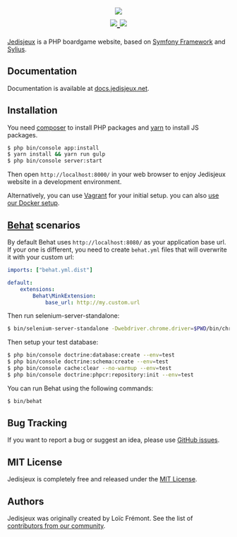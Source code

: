 <h1 align="center">
    <a href="http://www.jedisjeux.net" target="_blank">
        <img src="http://www.jedisjeux.net/media/cache/resolve/full/assets/frontend/images/logo.png" />
    </a>
    <br />
    <a href="http://travis-ci.org/Jedisjeux/Jedisjeux" title="Build status" target="_blank">
        <img src="https://img.shields.io/travis/Jedisjeux/Jedisjeux/master.svg" />
    </a>
    <a href="https://scrutinizer-ci.com/g/Jedisjeux/Jedisjeux/" title="Scrutinizer" target="_blank">
        <img src="https://img.shields.io/scrutinizer/g/Jedisjeux/Jedisjeux.svg" />
    </a>    
</h1>

[Jedisjeux](http://www.jedisjeux.net) is a PHP boardgame website, based on [Symfony Framework](http://symfony.com/) and [Sylius](http://sylius.org/).

Documentation
-------------

Documentation is available at [docs.jedisjeux.net](http://docs.jedisjeux.net).

Installation
------------

You need [composer](https://getcomposer.org/doc/00-intro.md#installation-linux-unix-osx) to install PHP packages and [yarn](https://yarnpkg.com/lang/en/docs/install/) to install JS packages.

```bash
$ php bin/console app:install
$ yarn install && yarn run gulp
$ php bin/console server:start
```

Then open `http://localhost:8000/` in your web browser to enjoy Jedisjeux website in a development environment.

Alternatively, you can use [Vagrant](https://github.com/Jedisjeux/Jedisjeux/tree/master/etc/vagrant) for your initial setup.
you can also [use our Docker setup](https://github.com/Jedisjeux/Docker/tree/master).


[Behat](http://behat.org) scenarios
-----------------------------------

By default Behat uses `http://localhost:8080/` as your application base url. If your one is different,
you need to create `behat.yml` files that will overwrite it with your custom url:

```yaml
imports: ["behat.yml.dist"]

default:
    extensions:
        Behat\MinkExtension:
            base_url: http://my.custom.url
```

Then run selenium-server-standalone:

```bash
$ bin/selenium-server-standalone -Dwebdriver.chrome.driver=$PWD/bin/chromedriver
```

Then setup your test database:

```bash
$ php bin/console doctrine:database:create --env=test
$ php bin/console doctrine:schema:create --env=test
$ php bin/console cache:clear --no-warmup --env=test
$ php bin/console doctrine:phpcr:repository:init --env=test
```

You can run Behat using the following commands:

```bash
$ bin/behat
```

Bug Tracking
------------

If you want to report a bug or suggest an idea, please use [GitHub issues](https://github.com/Jedisjeux/Jedisjeux/issues).


MIT License
-----------

Jedisjeux is completely free and released under the [MIT License](https://github.com/Jedisjeux/Jedisjeux/blob/master/LICENSE).

Authors
-------

Jedisjeux was originally created by Loïc Frémont.
See the list of [contributors from our community](https://github.com/Jedisjeux/Jedisjeux/contributors).
